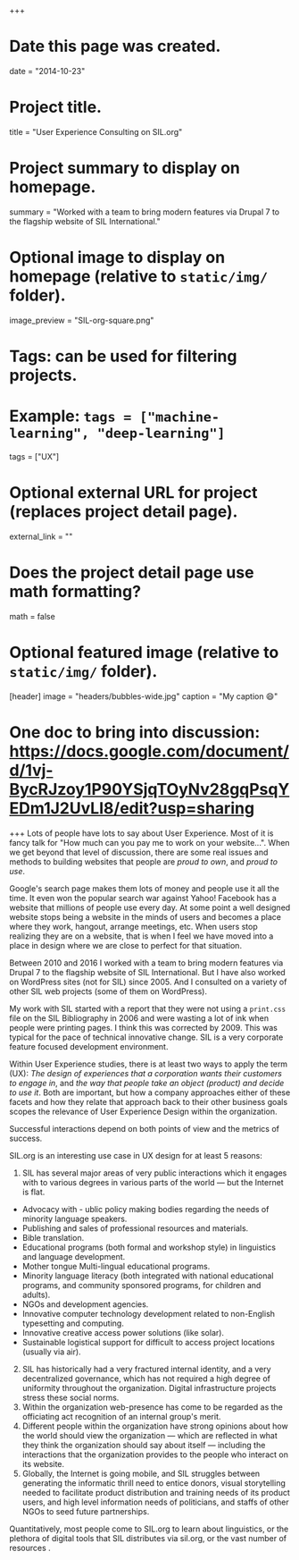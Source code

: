 +++
# Date this page was created.
date = "2014-10-23"

# Project title.
title = "User Experience Consulting on SIL.org"

# Project summary to display on homepage.
summary = "Worked with a team to bring modern features via Drupal 7 to the flagship website of SIL International."

# Optional image to display on homepage (relative to `static/img/` folder).
image_preview = "SIL-org-square.png"

# Tags: can be used for filtering projects.
# Example: `tags = ["machine-learning", "deep-learning"]`
tags = ["UX"]

# Optional external URL for project (replaces project detail page).
external_link = ""

# Does the project detail page use math formatting?
math = false

# Optional featured image (relative to `static/img/` folder).
[header]
image = "headers/bubbles-wide.jpg"
caption = "My caption :smile:"

# One doc to bring into discussion: https://docs.google.com/document/d/1vj-BycRJzoy1P90YSjqTOyNv28gqPsqYEDm1J2UvLI8/edit?usp=sharing

+++
Lots of people have lots to say about User Experience. Most of it is fancy talk for "How much can you pay me to work on your website...". When we get beyond that level of discussion, there are some real issues and methods to building websites that people are _proud to own_, and _proud to use_.

Google's search page makes them lots of money and people use it all the time. It even won the popular search war against Yahoo! Facebook has a website that millions of people use every day. At some point a well designed website stops being a website in the minds of users and becomes a place where they work, hangout, arrange meetings, etc. When users stop realizing they are on a website, that is when I feel we have moved into a place in design where we are close to perfect for that situation.

Between 2010 and 2016 I worked with a team to bring modern features via Drupal 7 to the flagship website of SIL International. But I have also worked on WordPress sites (not for SIL) since 2005. And I consulted on a variety of other SIL web projects (some of them on WordPress).

My work with SIL started with a report that they were not using a `print.css` file on the SIL Bibliography in 2006 and were wasting a lot of ink when people were printing pages. I think this was corrected by 2009. This was typical for the pace of technical innovative change. SIL is a very corporate feature focused development environment.

Within User Experience studies, there is at least two ways to apply the term (UX): _The design of experiences that a corporation wants their customers to engage in_, and _the  way that people take an object (product) and decide to use it_. Both are important, but how a company approaches either of these facets and how they relate that approach back to their other business goals scopes the relevance of User Experience Design within the organization.

Successful interactions depend on both points of view and the metrics of success.

SIL.org is an interesting use case in UX design for at least 5 reasons:

1. SIL has several major areas of very public interactions which it engages with to various degrees in various parts of the world — but the Internet is flat.

  - Advocacy with - ublic policy making bodies regarding the needs of minority language speakers.
  - Publishing and sales of professional resources and materials.
  - Bible translation.
  - Educational programs (both formal and workshop style) in linguistics and language development.
  - Mother tongue Multi-lingual educational programs.
  - Minority language literacy (both integrated with national educational programs, and community sponsored programs, for children and adults).
  - NGOs and development agencies.
  - Innovative computer technology development related to non-English typesetting and computing.
  - Innovative creative access power solutions (like solar).
  - Sustainable logistical support for difficult to access project locations (usually via air).

2. SIL has historically had a very fractured internal identity, and a very decentralized governance, which has not required a high degree of uniformity throughout the organization. Digital infrastructure projects stress these social norms.
3. Within the organization web-presence has come to be regarded as the officiating act recognition of an internal group's merit.
4. Different people within the organization have strong opinions about how the world should view the organization — which are reflected in what they think the organization should say about itself — including the interactions that the organization provides to the people who interact on its website.
5. Globally, the Internet is going mobile, and SIL struggles between generating the informatic thrill need to entice donors, visual storytelling needed to facilitate product distribution and training needs of its product users, and high level information needs of politicians, and staffs of other NGOs to seed future partnerships.

Quantitatively, most people come to SIL.org to learn about linguistics, or the plethora of digital tools that SIL distributes via sil.org, or the vast number of resources .

<!--
Rebranding SIL Journals

Journal of phonological description
Journal of grammatical description
Journal of descriptive and comparative dialectology
Journal of orthographic description and history
Journal of sociolinguistic description
-->

<!--  8 May 2013-  I sometimes wonder if Vision2025 applied to sil.org is to shut the website down and turn it off. If every language which needs a Bible Translation will have a project started by 2025. Then there really is no place left for SIL after that and why would SIL need a website then?



:: because we all believe that Bible Translation is more important than Language Development and there will be no way to share what Christ did for us in humanity after 2025 through language development.

:: because we all know that there will be no need for Bible Translation Revisions, after 2025... We got it right the first time...

:: because SIL will have spent all its time and effort preaching to partners "sustainability" it will have none in the end...

-->
